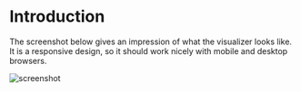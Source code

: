 # Introduction

The screenshot below gives an impression of what the visualizer looks like. It is a responsive design, so it should work nicely with mobile and desktop browsers.


![screenshot](images/screenshot.png "Screenshot")